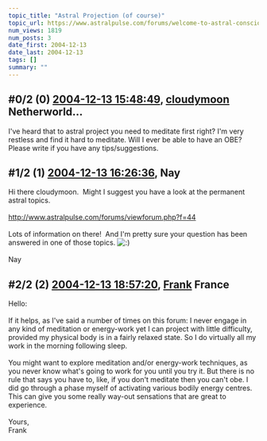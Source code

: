 ```yaml
---
topic_title: "Astral Projection (of course)"
topic_url: https://www.astralpulse.com/forums/welcome-to-astral-consciousness!/astral-projection-of-course
num_views: 1819
num_posts: 3
date_first: 2004-12-13
date_last: 2004-12-13
tags: []
summary: ""
---
```


## \#0/2 (0) [2004-12-13 15:48:49](https://www.astralpulse.com/forums/index.php?msg=137742), [cloudymoon](https://www.astralpulse.com/forums/profile/?u=7597) Netherworld... ##
<section>
I've heard that to astral project you need to meditate first right? I'm very restless and find it hard to meditate. Will I ever be able to have an OBE? Please write if you have any tips/suggestions.
</section>

## \#1/2 (1) [2004-12-13 16:26:36](https://www.astralpulse.com/forums/index.php?msg=137770), Nay  ##
<section>
Hi there cloudymoon.  Might I suggest you have a look at the permanent astral topics.
<br>
<br>
<a class="bbc_link" href="http://www.astralpulse.com/forums/viewforum.php?f=44" rel="noopener" target="_blank">
 http://www.astralpulse.com/forums/viewforum.php?f=44
</a>
<br>
<br>
Lots of information on there!  And I'm pretty sure your question has been answered in one of those topics.
<img alt=":)" class="smiley" src="https://www.astralpulse.com/forums/Smileys/fugue/smiley.png" title="Smiley"/>
<br>
<br>
Nay
</section>

## \#2/2 (2) [2004-12-13 18:57:20](https://www.astralpulse.com/forums/index.php?msg=137813), [Frank](https://www.astralpulse.com/forums/profile/?u=359) France ##
<section>
Hello:
<br>
<br>
If it helps, as I've said a number of times on this forum: I never engage in any kind of meditation or energy-work yet I can project with little difficulty, provided my physical body is in a fairly relaxed state. So I do virtually all my work in the morning following sleep.
<br>
<br>
You might want to explore meditation and/or energy-work techniques, as you never know what's going to work for you until you try it. But there is no rule that says you have to, like, if you don't meditate then you can't obe. I did go through a phase myself of activating various bodily energy centres. This can give you some really way-out sensations that are great to experience.
<br>
<br>
Yours,
<br>
Frank
</section>